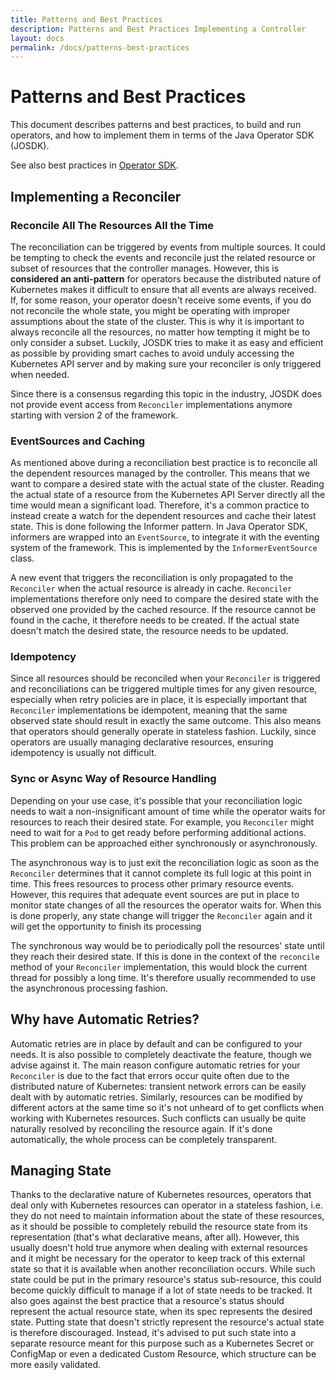 ```yaml
---
title: Patterns and Best Practices
description: Patterns and Best Practices Implementing a Controller
layout: docs
permalink: /docs/patterns-best-practices
---
```


# Patterns and Best Practices

This document describes patterns and best practices, to build and run operators, and how to
implement them in terms of the Java Operator SDK (JOSDK).

See also best practices
in [Operator SDK](https://sdk.operatorframework.io/docs/best-practices/best-practices/).

## Implementing a Reconciler

### Reconcile All The Resources All the Time

The reconciliation can be triggered by events from multiple sources. It could be tempting to check
the events and reconcile just the related resource or subset of resources that the controller
manages. However, this is **considered an anti-pattern** for operators because the distributed
nature of Kubernetes makes it difficult to ensure that all events are always received. If, for
some reason, your operator doesn't receive some events, if you do not reconcile the whole state,
you might be operating with improper assumptions about the state of the cluster. This is why it
is important to always reconcile all the resources, no matter how tempting it might be to only
consider a subset. Luckily, JOSDK tries to make it as easy and efficient as possible by
providing smart caches to avoid unduly accessing the Kubernetes API server and by making sure
your reconciler is only triggered when needed.

Since there is a consensus regarding this topic in the industry, JOSDK does not provide
event access from `Reconciler` implementations anymore starting with version 2 of the framework.

### EventSources and Caching

As mentioned above during a reconciliation best practice is to reconcile all the dependent resources
managed by the controller. This means that we want to compare a desired state with the actual
state of the cluster. Reading the actual state of a resource from the Kubernetes API Server
directly all the time would mean a significant load. Therefore, it's a common practice to
instead create a watch for the dependent resources and cache their latest state. This is done
following the Informer pattern. In Java Operator SDK, informers are wrapped into an `EventSource`,
to integrate it with the eventing system of the framework. This is implemented by the
`InformerEventSource` class.

A new event that triggers the reconciliation is only propagated to the `Reconciler` when the actual
resource is already in cache. `Reconciler` implementations therefore only need to compare the
desired state with the observed one provided by the cached resource. If the resource cannot be
found in the cache, it therefore needs to be created. If the actual state doesn't match the
desired state, the resource needs to be updated.

### Idempotency

Since all resources should be reconciled when your `Reconciler` is triggered and reconciliations
can be triggered multiple times for any given resource, especially when retry policies are in
place, it is especially important that `Reconciler` implementations be idempotent, meaning that
the same observed state should result in exactly the same outcome. This also means that
operators should generally operate in stateless fashion. Luckily, since operators are usually
managing declarative resources, ensuring idempotency is usually not difficult.

### Sync or Async Way of Resource Handling

Depending on your use case, it's possible that your reconciliation logic needs to wait a
non-insignificant amount of time while the operator waits for resources to reach their desired
state. For example, you `Reconciler` might need to wait for a `Pod` to get ready before
performing additional actions. This problem can be approached either synchronously or
asynchronously.

The asynchronous way is to just exit the reconciliation logic as soon as the `Reconciler`
determines that it cannot complete its full logic at this point in time. This frees resources to
process other primary resource events. However, this requires that adequate event sources are
put in place to monitor state changes of all the resources the operator waits for. When this is
done properly, any state change will trigger the `Reconciler` again and it will get the
opportunity to finish its processing

The synchronous way would be to periodically poll the resources' state until they reach their
desired state. If this is done in the context of the `reconcile` method of your `Reconciler`
implementation, this would block the current thread for possibly a long time. It's therefore
usually recommended to use the asynchronous processing fashion.

## Why have Automatic Retries?

Automatic retries are in place by default and can be configured to your needs. It is also
possible to completely deactivate the feature, though we advise against it. The main reason
configure automatic retries for your `Reconciler` is due to the fact that errors occur quite
often due to the distributed nature of Kubernetes: transient network errors can be easily dealt
with by automatic retries. Similarly, resources can be modified by different actors at the same
time so it's not unheard of to get conflicts when working with Kubernetes resources. Such
conflicts can usually be quite naturally resolved by reconciling the resource again. If it's
done automatically, the whole process can be completely transparent.

## Managing State

Thanks to the declarative nature of Kubernetes resources, operators that deal only with
Kubernetes resources can operator in a stateless fashion, i.e. they do not need to maintain
information about the state of these resources, as it should be possible to completely rebuild
the resource state from its representation (that's what declarative means, after all).
However, this usually doesn't hold true anymore when dealing with external resources and it
might be necessary for the operator to keep track of this external state so that it is available
when another reconciliation occurs. While such state could be put in the primary resource's
status sub-resource, this could become quickly difficult to manage if a lot of state needs to be
tracked. It also goes against the best practice that a resource's status should represent the
actual resource state, when its spec represents the desired state. Putting state that doesn't
strictly represent the resource's actual state is therefore discouraged. Instead, it's
advised to put such state into a separate resource meant for this purpose such as a
Kubernetes Secret or ConfigMap or even a dedicated Custom Resource, which structure can be more
easily validated.


